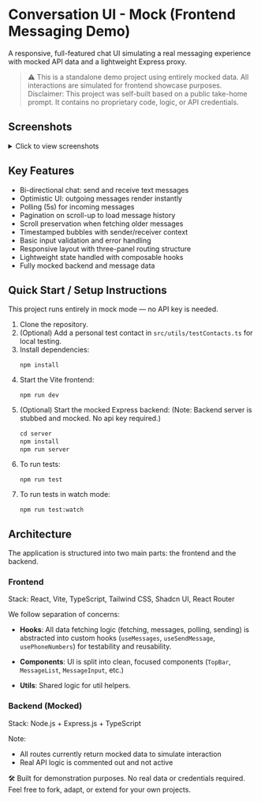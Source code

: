 # Conversation UI - Mock (Frontend Messaging Demo)

A responsive, full-featured chat UI simulating a real messaging experience with mocked API data and a lightweight Express proxy.

> ⚠️ This is a standalone demo project using entirely mocked data. All interactions are simulated for frontend showcase purposes.
Disclaimer: This project was self-built based on a public take-home prompt. It contains no proprietary code, logic, or API credentials.



## Screenshots

<details>

<summary>Click to view screenshots</summary>

![alt text](image.png)
![alt text](image-1.png)
![alt text](image-2.png)
![alt text](image-3.png)
![alt text](image-4.png)

</details>

## Key Features

- Bi-directional chat: send and receive text messages
- Optimistic UI: outgoing messages render instantly
- Polling (5s) for incoming messages
- Pagination on scroll-up to load message history
- Scroll preservation when fetching older messages
- Timestamped bubbles with sender/receiver context
- Basic input validation and error handling
- Responsive layout with three-panel routing structure
- Lightweight state handled with composable hooks
- Fully mocked backend and message data

## Quick Start / Setup Instructions

This project runs entirely in mock mode — no API key is needed.

1. Clone the repository.
2. (Optional) Add a personal test contact in `src/utils/testContacts.ts` for local testing.
3. Install dependencies:
   ```
   npm install
   ```
4. Start the Vite frontend:
   ```
   npm run dev
   ```
5. (Optional) Start the mocked Express backend: (Note: Backend server is stubbed and mocked. No api key required.)
   ```
   cd server
   npm install
   npm run server
   ```
6. To run tests:
   ```
   npm run test
   ```
7. To run tests in watch mode:
   ```
   npm run test:watch
   ```

## Architecture

The application is structured into two main parts: the frontend and the backend.

### Frontend

Stack: React, Vite, TypeScript, Tailwind CSS, Shadcn UI, React Router

We follow separation of concerns:

- **Hooks**: All data fetching logic (fetching, messages, polling, sending) is abstracted into custom hooks (`useMessages`, `useSendMessage`, `usePhoneNumbers`) for testability and reusability.

- **Components**: UI is split into clean, focused components (`TopBar`, `MessageList`, `MessageInput`, etc.)

- **Utils**: Shared logic for util helpers.

### Backend (Mocked)

Stack: Node.js + Express.js + TypeScript

Note:

- All routes currently return mocked data to simulate interaction
- Real API logic is commented out and not active

🛠️ Built for demonstration purposes. No real data or credentials required.  
Feel free to fork, adapt, or extend for your own projects.

